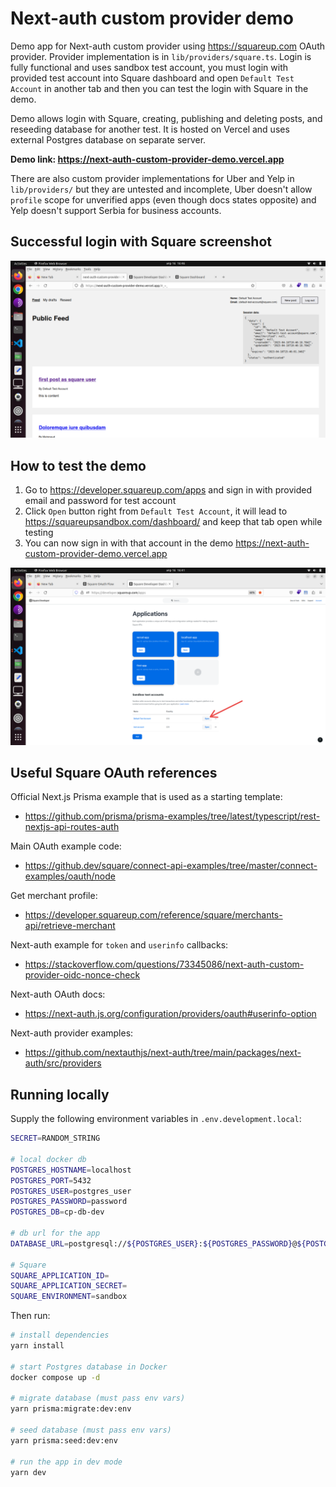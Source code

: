 # Next-auth custom provider demo

Demo app for Next-auth custom provider using https://squareup.com OAuth provider. Provider implementation is in `lib/providers/square.ts`. Login is fully functional and uses sandbox test account, you must login with provided test account into Square dashboard and open `Default Test Account` in another tab and then you can test the login with Square in the demo.

Demo allows login with Square, creating, publishing and deleting posts, and reseeding database for another test. It is hosted on Vercel and uses external Postgres database on separate server.

**Demo link: https://next-auth-custom-provider-demo.vercel.app**

There are also custom provider implementations for Uber and Yelp in `lib/providers/` but they are untested and incomplete, Uber doesn't allow `profile` scope for unverified apps (even though docs states opposite) and Yelp doesn't support Serbia for business accounts.

## Successful login with Square screenshot

![Square login](./screenshots/screenshot-demo.png)

## How to test the demo

1. Go to https://developer.squareup.com/apps and sign in with provided email and password for test account
2. Click `Open` button right from `Default Test Account`, it will lead to https://squareupsandbox.com/dashboard/ and keep that tab open while testing
3. You can now sign in with that account in the demo https://next-auth-custom-provider-demo.vercel.app

![Open test account](./screenshots/open-test-account.png)

## Useful Square OAuth references

Official Next.js Prisma example that is used as a starting template:

- https://github.com/prisma/prisma-examples/tree/latest/typescript/rest-nextjs-api-routes-auth

Main OAuth example code:

- https://github.dev/square/connect-api-examples/tree/master/connect-examples/oauth/node

Get merchant profile:

- https://developer.squareup.com/reference/square/merchants-api/retrieve-merchant

Next-auth example for `token` and `userinfo` callbacks:

- https://stackoverflow.com/questions/73345086/next-auth-custom-provider-oidc-nonce-check

Next-auth OAuth docs:

- https://next-auth.js.org/configuration/providers/oauth#userinfo-option

Next-auth provider examples:

- https://github.com/nextauthjs/next-auth/tree/main/packages/next-auth/src/providers

## Running locally

Supply the following environment variables in `.env.development.local`:

```bash
SECRET=RANDOM_STRING

# local docker db
POSTGRES_HOSTNAME=localhost
POSTGRES_PORT=5432
POSTGRES_USER=postgres_user
POSTGRES_PASSWORD=password
POSTGRES_DB=cp-db-dev

# db url for the app
DATABASE_URL=postgresql://${POSTGRES_USER}:${POSTGRES_PASSWORD}@${POSTGRES_HOSTNAME}:${POSTGRES_PORT}/${POSTGRES_DB}?schema=public

# Square
SQUARE_APPLICATION_ID=
SQUARE_APPLICATION_SECRET=
SQUARE_ENVIRONMENT=sandbox
```

Then run:

```bash
# install dependencies
yarn install

# start Postgres database in Docker
docker compose up -d

# migrate database (must pass env vars)
yarn prisma:migrate:dev:env

# seed database (must pass env vars)
yarn prisma:seed:dev:env

# run the app in dev mode
yarn dev
```
